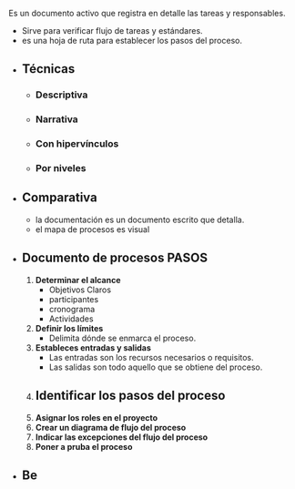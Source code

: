 Es un documento activo que registra en detalle las tareas y responsables.
- Sirve para verificar flujo de tareas y estándares.
- es una hoja de ruta para establecer los pasos del proceso.
- ## Técnicas
	- ### Descriptiva
	- ### Narrativa
	- ### Con hipervínculos
	- ### Por niveles
- ## Comparativa
	- la documentación es un documento escrito que detalla.
	- el mapa de procesos es visual
- ## Documento de procesos PASOS
	1. **Determinar el alcance**
		- Objetivos Claros
		- participantes
		- cronograma
		- Actividades
	2. **Definir los límites**
		- Delimita dónde se enmarca el proceso.
	3. **Estableces entradas y salidas**
		- Las entradas son los recursos necesarios o requisitos.
		- Las salidas son todo aquello que se obtiene del proceso.
	4. **Identificar los pasos del proceso**
		- 
	5. **Asignar los roles en el proyecto**
	6. **Crear un diagrama de flujo del proceso**
	7. **Indicar las excepciones del flujo del proceso**
	8. **Poner a pruba el proceso**
- ## Be